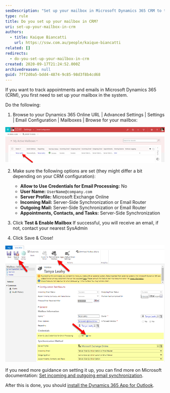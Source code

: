 ```yaml
---
seoDescription: "Set up your mailbox in Microsoft Dynamics 365 CRM to track appointments and emails securely."
type: rule
title: Do you set up your mailbox in CRM?
uri: set-up-your-mailbox-in-crm
authors:
  - title: Kaique Biancatti
    url: https://ssw.com.au/people/kaique-biancatti
related: []
redirects:
  - do-you-set-up-your-mailbox-in-crm
created: 2020-09-17T21:24:52.000Z
archivedreason: null
guid: 7ff2d0a5-bdd4-4874-9c85-98d3f8b4cd68
---
```

If you want to track appointments and emails in Microsoft Dynamics 365 (CRM), you first need to set up your mailbox in the system.

Do the following:

<!--endintro-->

1. Browse to your Dynamics 365 Online URL | Advanced Settings | Settings | Email Configuration | Mailboxes | Browse for your mailbox:

![Figure: You should see your mailbox. Click the link on Name and it will open up your mailbox settings](crm-open-mailbox-settings.png)

2. Make sure the following options are set (they might differ a bit depending on your CRM configuration):

   * **Allow to Use Credentials for Email Processing:** No
   * **User Name:** `UserName@company.com`
   * **Server Profile:** Microsoft Exchange Online
   * **Incoming Mail:** Server-Side Synchronization or Email Router
   * **Outgoing Mail:** Server-Side Synchronization or Email Router
   * **Appointments, Contacts, and Tasks:** Server-Side Synchronization
3. Click  **Test & Enable Mailbox**
   If successful, you will receive an email, if not, contact your nearest SysAdmin
4. Click Save & Close!

![Figure: Setting up your mailbox in CRM](setup-mailbox-crm.png)

If you need more guidance on setting it up, you can find more on Microsoft documentation: [Set incoming and outgoing email synchronization](https://docs.microsoft.com/en-us/dynamics365/customerengagement/on-premises/admin/set-incoming-outgoing-email-synchronization).

After this is done, you should [install the Dynamics 365 App for Outlook](/dynamics-crm-install-the-dynamics-365-app-for-outlook).
